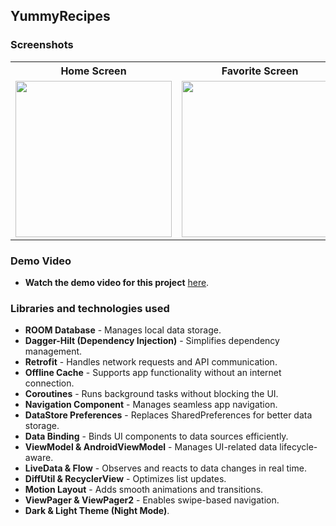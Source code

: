 ## YummyRecipes
### Screenshots

<table>
  <tr>
    <th>Home Screen</th>
    <th>Favorite Screen</th>
    <th>Details Screen</th>
  </tr>
  <tr>
    <td><img src="https://github.com/user-attachments/assets/61d4c1e6-9e2c-47d7-aaba-f2559571ce94" width="250"></td>
    <td><img src="https://github.com/user-attachments/assets/56415487-29b6-46ad-88fd-ce6f6c021217" width="250"></td>
    <td><img src="https://github.com/user-attachments/assets/97b4f57d-8eef-4c7b-988a-bebb47338bc7" width="250"></td>
  </tr>
</table>

### Demo Video
- **Watch the demo video for this project** [here](https://player.vimeo.com/video/1059440863?h=11bc8bacec).

### Libraries and technologies used

- **ROOM Database** - Manages local data storage.  
- **Dagger-Hilt (Dependency Injection)** - Simplifies dependency management.  
- **Retrofit** - Handles network requests and API communication.  
- **Offline Cache** - Supports app functionality without an internet connection.  
- **Coroutines** - Runs background tasks without blocking the UI.  
- **Navigation Component** - Manages seamless app navigation.  
- **DataStore Preferences** - Replaces SharedPreferences for better data storage.  
- **Data Binding** - Binds UI components to data sources efficiently.  
- **ViewModel & AndroidViewModel** - Manages UI-related data lifecycle-aware.  
- **LiveData & Flow** - Observes and reacts to data changes in real time.  
- **DiffUtil & RecyclerView** - Optimizes list updates.    
- **Motion Layout** - Adds smooth animations and transitions.    
- **ViewPager & ViewPager2** - Enables swipe-based navigation.  
- **Dark & Light Theme (Night Mode)**.
